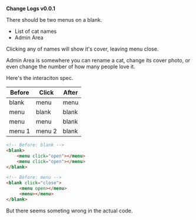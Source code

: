 __Change Logs v0.0.1__

There should be two menus on a blank.

- List of cat names
- Admin Area

Clicking any of names will show it's cover, leaving menu close.

Admin Area is somewhere you can rename a cat, change its cover photo, or even change the number of how many people love it.

Here's the interaciton spec.

Before | Click | After
-|-|-
blank | menu | menu
menu | blank | blank
menu | menu | blank
menu 1 | menu 2 | blank

```html
<!-- Before: blank -->
<blank>
    <menu click="open"></menu>
    <menu click="open"></menu>
</blank>

<!-- Before: menu -->
<blank click="close">
     <menu open></menu>
     <menu></menu>
</blank>
```

But there seems someting wrong in the actual code.
